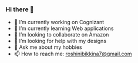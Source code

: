### Hi there 👋
- 🔭 I’m currently working on Cognizant
- 🌱 I’m currently learning Web applications
- 👯 I’m looking to collaborate on Amazon
- 🤔 I’m looking for help with my designs
- 💬 Ask me about my hobbies
- 📫 How to reach me: roshinibikkina7@gmail.com
